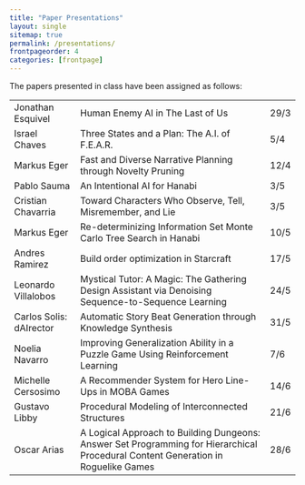 ```yaml
---
title: "Paper Presentations"
layout: single
sitemap: true
permalink: /presentations/
frontpageorder: 4
categories: [frontpage]
---
```


The papers presented in class have been assigned as follows:

<table><tr><td>
Jonathan Esquivel</td><td>Human Enemy AI in The Last of Us</td><td>29/3</td></tr>
<tr><td>Israel Chaves</td><td>Three States and a Plan: The A.I. of F.E.A.R.</td><td>5/4</td></tr>
<tr><td>Markus Eger</td><td>Fast and Diverse Narrative Planning through Novelty Pruning</td><td>12/4</td></tr>
<tr><td>Pablo Sauma</td><td>An Intentional AI for Hanabi</td><td>3/5</td></tr>
<tr><td>Cristian Chavarria</td><td>Toward Characters Who Observe, Tell, Misremember, and Lie</td><td>3/5</td></tr>
<tr><td>Markus Eger</td><td>Re-determinizing Information Set Monte Carlo Tree Search in Hanabi</td><td>10/5</td></tr>
<tr><td>Andres Ramirez</td><td>Build order optimization in Starcraft</td><td>17/5</td></tr>
<tr><td>Leonardo Villalobos</td><td>Mystical Tutor: A Magic: The Gathering Design Assistant via Denoising Sequence-to-Sequence Learning</td><td>24/5</td></tr>
<tr><td>Carlos Solis: dAIrector</td><td>Automatic Story Beat Generation through Knowledge Synthesis</td><td>31/5</td></tr>
<tr><td>Noelia Navarro</td><td>Improving Generalization Ability in a Puzzle Game Using Reinforcement Learning</td><td>7/6</td></tr>
<tr><td>Michelle Cersosimo</td><td>A Recommender System for Hero Line-Ups in MOBA Games</td><td>14/6</td></tr>
<tr><td>Gustavo Libby</td><td>Procedural Modeling of Interconnected Structures</td><td>21/6</td></tr>
<tr><td>Oscar Arias</td><td>A Logical Approach to Building Dungeons: Answer Set Programming for Hierarchical Procedural Content Generation in Roguelike Games</td><td>28/6</td></tr></table>

